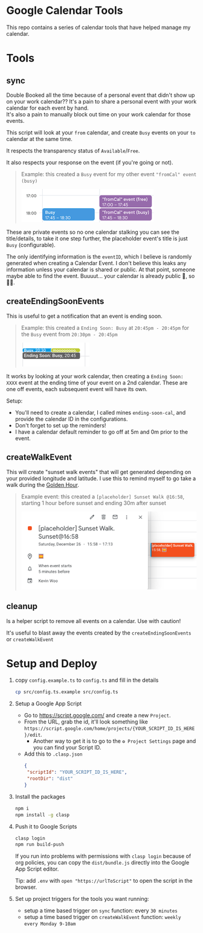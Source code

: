 # Google Calendar Tools
This repo contains a series of calendar tools that have helped manage my calendar.


# Tools

## sync
Double Booked all the time because of a personal event that didn't show up on your work calendar??
It's a pain to share a personal event with your work calendar for each event by hand.  
It's also a pain to manually block out time on your work calendar for those events.

This script will look at your `from` calendar, and create `Busy` events on your `to` calendar at the same time.

It respects the transparency status of `Available`/`Free`.

It also respects your response on the event (if you're going or not).


> Example: this created a `Busy` event for my other event `"fromCal" event (busy)`
>
> <kbd>![](.github/assets/blocked.png)</kbd>

These are private events so no one calendar stalking you can see the title/details, to take it one step further, the placeholder event's title is just `Busy` (configurable).

The only identifying information is the `eventID`, which I believe is randomly generated when creating a Calendar Event.
I don't believe this leaks any information unless your calendar is shared or public. At that point, someone maybe able to find the event. Buuuut... your calendar is already public 🤔, so 🤷‍♂️.



## createEndingSoonEvents
This is useful to get a notification that an event is ending soon.

> Example: this created a `Ending Soon: Busy` at `20:45pm - 20:45pm` for the `Busy` event from `20:30pm - 20:45pm`
> 
> <kbd>![](.github/assets/ending_soon_and_blocked.png)</kbd>



It works by looking at your work calendar, then creating a `Ending Soon: XXXX` event at the ending time of your event on a 2nd calendar. These are one off events, each subsequent event will have its own.
 
Setup:
- You'll need to create a calendar, I called mines `ending-soon-cal`, and provide the calendar ID in the configurations. 
- Don't forget to set up the reminders!
- I have a calendar default reminder to go off at 5m and 0m prior to the event.


## createWalkEvent
This will create "sunset walk events" that will get generated depending on your provided longitude and latitude. I use this to remind myself to go take a walk during the [Golden Hour](https://en.wikipedia.org/wiki/Golden_hour_(photography)).

> Example event: this created a `[placeholder] Sunset Walk @16:58`, starting 1 hour before sunset and ending 30m after sunset
>
> <kbd>![](.github/assets/sunset_walk_event.png)</kbd>



## cleanup
Is a helper script to remove all events on a calendar. Use with caution!

It's useful to blast away the events created by the `createEndingSoonEvents` or `createWalkEvent`


# Setup and Deploy

1. copy `config.example.ts` to `config.ts` and fill in the details
    ```bash
    cp src/config.ts.example src/config.ts
    ```

2. Setup a Google App Script
    - Go to https://script.google.com/ and create a new `Project`.
    - From the URL, grab the id, it'll look something like `https://script.google.com/home/projects/{YOUR_SCRIPT_ID_IS_HERE}/edit`.
      - Another way to get it is to go to the `⚙️ Project Settings` page and you can find your Script ID.
    - Add this to `.clasp.json`
       ```json
      {
        "scriptId": "YOUR_SCRIPT_ID_IS_HERE",
        "rootDir": "dist"
      }
      ```

3. Install the packages
    ```bash
    npm i
    npm install -g clasp
    ```
  
4. Push it to Google Scripts
    ```bash
    clasp login
    npm run build-push
    ```
   If you run into problems with permissions with `clasp login` because of org policies,
   you can copy the `dist/bundle.js` directly into the Google App Script editor.
   
   Tip: add `.env` with `open "https://urlToScript"` to open the script in the browser.

5. Set up project triggers for the tools you want running: 
   - setup a time based trigger on `sync` function: every `30 minutes`
   - setup a time based trigger on `createWalkEvent` function: `weekly every Monday 9-10am`
